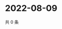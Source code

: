 # 2022-08-09

共 0 条

<!-- BEGIN WEIBO -->
<!-- 最后更新时间 Tue Aug 09 2022 13:22:34 GMT+0800 (China Standard Time) -->

<!-- END WEIBO -->
